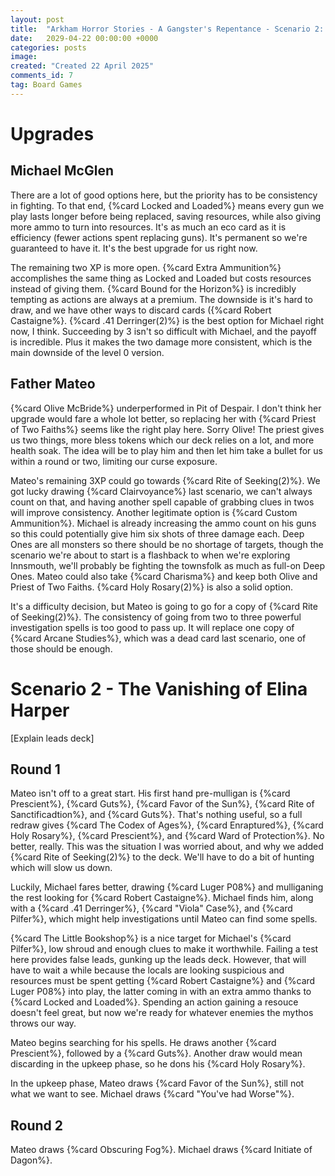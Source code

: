 ```yaml
---
layout: post
title:  "Arkham Horror Stories - A Gangster's Repentance - Scenario 2: The Vanishing of Elina Harper"
date:   2029-04-22 00:00:00 +0000
categories: posts
image:
created: "Created 22 April 2025"
comments_id: 7
tag: Board Games
---
```


# Upgrades

## Michael McGlen

There are a lot of good options here, but the priority has to be consistency in fighting. To that end, {%card Locked and Loaded%} means every gun we play lasts longer before being replaced, saving resources, while also giving more ammo to turn into resources. It's as much an eco card as it is efficiency (fewer actions spent replacing guns). It's permanent so we're guaranteed to have it. It's the best upgrade for us right now.

The remaining two XP is more open. {%card Extra Ammunition%} accomplishes the same thing as Locked and Loaded but costs resources instead of giving them. {%card Bound for the Horizon%} is incredibly tempting as actions are always at a premium. The downside is it's hard to draw, and we have other ways to discard cards ({%card Robert Castaigne%}. {%card .41 Derringer(2)%} is the best option for Michael right now, I think. Succeeding by 3 isn't so difficult with Michael, and the payoff is incredible. Plus it makes the two damage more consistent, which is the main downside of the level 0 version.

## Father Mateo

{%card Olive McBride%} underperformed in Pit of Despair. I don't think her upgrade would fare a whole lot better, so replacing her with {%card Priest of Two Faiths%} seems like the right play here. Sorry Olive! The priest gives us two things, more bless tokens which our deck relies on a lot, and more health soak. The idea will be to play him and then let him take a bullet for us within a round or two, limiting our curse exposure.

Mateo's remaining 3XP could go towards {%card Rite of Seeking(2)%}. We got lucky drawing {%card Clairvoyance%} last scenario, we can't always count on that, and having another spell capable of grabbing clues in twos will improve consistency. Another legitimate option is {%card Custom Ammunition%}. Michael is already increasing the ammo count on his guns so this could potentially give him six shots of three damage each. Deep Ones are all monsters so there should be no shortage of targets, though the scenario we're about to start is a flashback to when we're exploring Innsmouth, we'll probably be fighting the townsfolk as much as full-on Deep Ones. Mateo could also take {%card Charisma%} and keep both Olive and Priest of Two Faiths. {%card Holy Rosary(2)%} is also a solid option.

It's a difficulty decision, but Mateo is going to go for a copy of {%card Rite of Seeking(2)%}. The consistency of going from two to three powerful investigation spells is too good to pass up. It will replace one copy of {%card Arcane Studies%}, which was a dead card last scenario, one of those should be enough.

# Scenario 2 - The Vanishing of Elina Harper

[Explain leads deck]

## Round 1

Mateo isn't off to a great start. His first hand pre-mulligan is {%card Prescient%}, {%card Guts%}, {%card Favor of the Sun%}, {%card Rite of Sanctificadtion%}, and {%card Guts%}. That's nothing useful, so a full redraw gives {%card The Codex of Ages%}, {%card Enraptured%}, {%card Holy Rosary%}, {%card Prescient%},  and {%card Ward of Protection%}. No better, really. This was the situation I was worried about, and why we added {%card Rite of Seeking(2)%} to the deck. We'll have to do a bit of hunting which will slow us down.

Luckily, Michael fares better, drawing {%card Luger P08%} and mulliganing the rest looking for {%card Robert Castaigne%}. Michael finds him, along with a {%card .41 Derringer%}, {%card "Viola" Case%}, and {%card Pilfer%}, which might help investigations until Mateo can find some spells.

{%card The Little Bookshop%} is a nice target for Michael's {%card Pilfer%}, low shroud and enough clues to make it worthwhile. Failing a test here provides false leads, gunking up the leads deck. However, that will have to wait a while because the locals are looking suspicious and resources must be spent getting {%card Robert Castaigne%} and {%card Luger P08%} into play, the latter coming in with an extra ammo thanks to {%card Locked and Loaded%}. Spending an action gaining a resouce doesn't feel great, but now we're ready for whatever enemies the mythos throws our way.

Mateo begins searching for his spells. He draws another {%card Prescient%}, followed by a {%card Guts%}. Another draw would mean discarding in the upkeep phase, so he dons his {%card Holy Rosary%}.

In the upkeep phase, Mateo draws {%card Favor of the Sun%}, still not what we want to see. Michael draws {%card "You've had Worse"%}.

## Round 2

Mateo draws {%card Obscuring Fog%}. Michael draws {%card Initiate of Dagon%}.